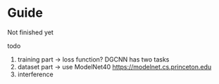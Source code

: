 # Guide
Not finished yet

todo
1. training part -> loss function? DGCNN has two tasks
2. dataset part -> use ModelNet40 https://modelnet.cs.princeton.edu
3. interference
